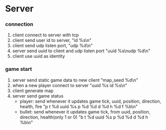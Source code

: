 # Server
### connection
1. client connect to server with tcp
2. client send user id to server, "id %s\n"
3. client send udp listen port, "udp %d\n"
4. server send uuid to client and udp listen port
"uuid %s\nudp %d\n"
5. client use uuid as identity

### game start
1. server send static game data to new client
"map_seed %d\n"
2. when a new player connect to server
"uuid %s id %s\n"
3. client generate map
4. server send game status
    - player: send whenever it updates
    game tick, uuid, position, direction, health, fire
    "p t %d uuid %s p %d %d d %d h %d f %b\n"
    - bullet: send whenever it updates
    game tick, from uuid, position, direction, health(only 1 or 0)
    "b t %d uuid %s p %d %d d %d h %b\n"
